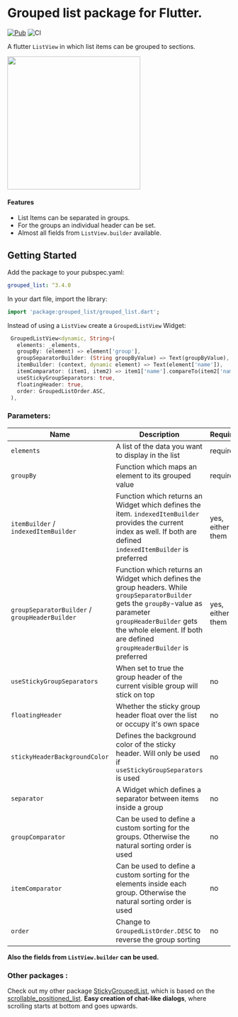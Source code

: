 # Grouped list package for Flutter.
[![Pub](https://img.shields.io/pub/v/grouped_list.svg)](https://pub.dev/packages/grouped_list)
![CI](https://github.com/Dimibe/grouped_list/workflows/CI/badge.svg?branch=master)
 
A flutter `ListView` in which list items can be grouped to sections.

<img src="https://raw.githubusercontent.com/Dimibe/grouped_list/master/assets/screenshot-for-readme.png" width="300">

#### Features
* List Items can be separated in groups.
* For the groups an individual header can be set.
* Almost all fields from `ListView.builder` available.

## Getting Started

 Add the package to your pubspec.yaml:

 ```yaml
 grouped_list: ^3.4.0
 ```
 
 In your dart file, import the library:

 ```Dart
import 'package:grouped_list/grouped_list.dart';
 ``` 
 
 Instead of using a `ListView` create a `GroupedListView` Widget:
 
 ```Dart
  GroupedListView<dynamic, String>(
    elements: _elements,
    groupBy: (element) => element['group'],
    groupSeparatorBuilder: (String groupByValue) => Text(groupByValue),
    itemBuilder: (context, dynamic element) => Text(element['name']),
    itemComparator: (item1, item2) => item1['name'].compareTo(item2['name']),
    useStickyGroupSeparators: true,
    floatingHeader: true,
    order: GroupedListOrder.ASC,
  ),
```

### Parameters:
| Name | Description | Required | Default value |
|----|----|----|----|
|`elements`| A list of the data you want to display in the list | required | - |
|`groupBy` |Function which maps an element to its grouped value | required | - |
|`itemBuilder` / `indexedItemBuilder`| Function which returns an Widget which defines the item. `indexedItemBuilder` provides the current index as well. If both are defined `indexedItemBuilder` is preferred| yes, either of them | - |
|`groupSeparatorBuilder` / `groupHeaderBuilder`| Function which returns an Widget which defines the group headers. While `groupSeparatorBuilder` gets the `groupBy`-value as parameter `groupHeaderBuilder` gets the whole element. If both are defined `groupHeaderBuilder` is preferred| yes, either of them | - |
|`useStickyGroupSeparators` | When set to true the group header of the current visible group will stick on top | no | `false` |
|`floatingHeader` | Whether the sticky group header float over the list or occupy it's own space | no | `false` |
|`stickyHeaderBackgroundColor` | Defines the background color of the sticky header. Will only be used if `useStickyGroupSeparators` is used | no | `Color(0xffF7F7F7)` |
|`separator` | A Widget which defines a separator between items inside a group | no | no separator |
| `groupComparator` | Can be used to define a custom sorting for the groups. Otherwise the natural sorting order is used | no | - |
| `itemComparator` | Can be used to define a custom sorting for the elements inside each group. Otherwise the natural sorting order is used | no | - |
| `order` | Change to `GroupedListOrder.DESC` to reverse the group sorting | no | `GroupedListOrder.ASC` |

**Also the fields from `ListView.builder` can be used.** 


### Other packages : 
Check out my other package [StickyGroupedList](https://pub.dev/packages/sticky_grouped_list), which is based on the [scrollable_positioned_list](https://pub.dev/packages/scrollable_positioned_list). **Easy creation of chat-like dialogs**, where scrolling starts at bottom and goes upwards. 

